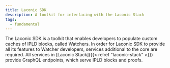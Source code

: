 ```yaml
---
title: Laconic SDK
description: A toolkit for interfacing with the Laconic Stack
tags:
  - fundamental
---
```


The Laconic SDK is a toolkit that enables developers to populate custom caches of IPLD blocks, called Watchers. In order for Laconic SDK to provide all its features to Watcher developers, services additional to the core are required. All services in [Laconic Stack]({{< relref "laconic-stack" >}}) provide GraphQL endpoints, which serve IPLD blocks and proofs.
